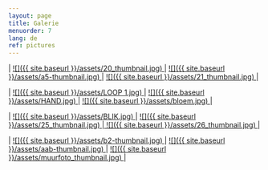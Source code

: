 ```yaml
---
layout: page
title: Galerie
menuorder: 7
lang: de
ref: pictures
---
```


| <a href="/assets/20.JPG"> ![]({{ site.baseurl }}/assets/20_thumbnail.jpg) </a> | <a href="/assets/a5.jpg"> ![]({{ site.baseurl }}/assets/a5-thumbnail.jpg) </a> | <a href="/assets/21.JPG">  ![]({{ site.baseurl }}/assets/21_thumbnail.jpg) </a> |

| <a href="/assets/LOOP.JPG"> ![]({{ site.baseurl }}/assets/LOOP 1.jpg) </a> | <a href="/assets/HAND 1.JPG"> ![]({{ site.baseurl }}/assets/HAND.jpg) </a> | <a href="/assets/BLOEM 1.JPG">![]({{ site.baseurl }}/assets/bloem.jpg) </a> |

|  <a href="/assets/BLIK 1.jpg">  ![]({{ site.baseurl }}/assets/BLIK.jpg) </a> | <a href="/assets/25.JPG"> ![]({{ site.baseurl }}/assets/25_thumbnail.jpg) </a>|<a href="/assets/26.jpg"> ![]({{ site.baseurl }}/assets/26_thumbnail.jpg) </a>|

| <a href="/assets/b2.jpg"> ![]({{ site.baseurl }}/assets/b2-thumbnail.jpg) </a> | <a href="/assets/aab.jpg"> ![]({{ site.baseurl }}/assets/aab-thumbnail.jpg) </a> | <a href="/assets/muurfoto.jpg">  ![]({{ site.baseurl }}/assets/muurfoto_thumbnail.jpg) </a> |




